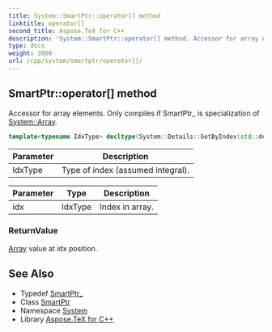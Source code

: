 ```yaml
---
title: System::SmartPtr::operator[] method
linktitle: operator[]
second_title: Aspose.TeX for C++
description: 'System::SmartPtr::operator[] method. Accessor for array elements. Only compiles if SmartPtr_ is specialization of System::Array in C++.'
type: docs
weight: 3000
url: /cpp/system/smartptr/operator[]/
---
```

## SmartPtr::operator[] method


Accessor for array elements. Only compiles if SmartPtr_ is specialization of [System::Array](../../array/).

```cpp
template<typename IdxType> decltype(System::Details::GetByIndex(std::declval<const SmartPtr_ *>(), std::declval<IdxType>())) System::SmartPtr<T>::operator[](IdxType idx) const
```


| Parameter | Description |
| --- | --- |
| IdxType | Type of index (assumed integral). |

| Parameter | Type | Description |
| --- | --- | --- |
| idx | IdxType | Index in array. |

### ReturnValue

[Array](../../array/) value at idx position.

## See Also

* Typedef [SmartPtr_](../smartptr_/)
* Class [SmartPtr](../)
* Namespace [System](../../)
* Library [Aspose.TeX for C++](../../../)
